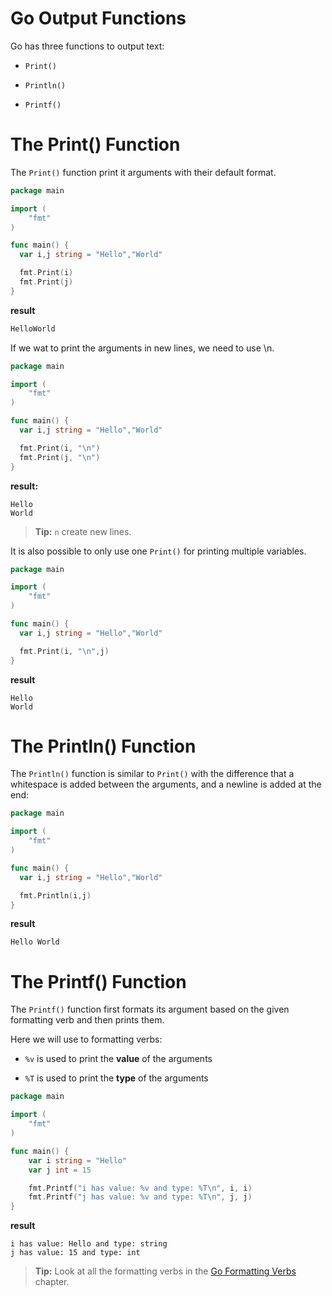 # Go Output Functions

Go has three functions to output text:

- `Print()`

- `Println()`

- `Printf()`

# The Print() Function

The `Print()` function print it arguments with their default format.

```go
package main

import (
    "fmt"
)

func main() {
  var i,j string = "Hello","World"

  fmt.Print(i)
  fmt.Print(j)
}
```

**result**

```bash
HelloWorld
```

If we wat to print the arguments in new lines, we need to use \n.

```go
package main

import (
    "fmt"
)

func main() {
  var i,j string = "Hello","World"

  fmt.Print(i, "\n")
  fmt.Print(j, "\n")
}
```

**result:**

```
Hello
World
```

> **Tip:** `n` create new lines.

It is also possible to only use one `Print()` for printing multiple variables.

```go
package main

import (
    "fmt"
)

func main() {
  var i,j string = "Hello","World"

  fmt.Print(i, "\n",j)
}
```

**result**

```
Hello
World
```

# The Println() Function

The `Println()` function is similar to `Print()` with the difference that a whitespace is added between the arguments, and a newline is added at the end:

```go
package main

import (
    "fmt"
)

func main() {
  var i,j string = "Hello","World"

  fmt.Println(i,j)
}
```

**result**

```
Hello World
```

# The Printf() Function

The `Printf()` function first formats its argument based on the given formatting verb and then prints them.

Here we will use to formatting verbs:

- `%v` is used to print the **value** of the arguments

- `%T` is used to print the **type** of the arguments

```go
package main

import (
	"fmt"
)

func main() {
	var i string = "Hello"
	var j int = 15

	fmt.Printf("i has value: %v and type: %T\n", i, i)
	fmt.Printf("j has value: %v and type: %T\n", j, j)
}
```

**result**

```
i has value: Hello and type: string
j has value: 15 and type: int
```

> **Tip:** Look at all the formatting verbs in the [Go Formatting Verbs](https://www.w3schools.com/go/go_formatting_verbs.php) chapter.